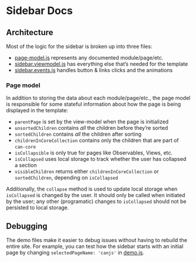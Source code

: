 # Sidebar Docs

## Architecture

Most of the logic for the sidebar is broken up into three files:

- [page-model.js](page-model.js) represents any documented module/page/etc.
- [sidebar.viewmodel.js](sidebar.viewmodel.js) has everything else that’s needed for the template
- [sidebar.events.js](sidebar.events.js) handles button & links clicks and the animations

### Page model

In addition to storing the data about each module/page/etc., the page model
is responsible for some stateful information about how the page is being
displayed in the template:

- `parentPage` is set by the view-model when the page is initialized
- `unsortedChildren` contains _all_ the children before they’re sorted
- `sortedChildren` contains _all_ the children after sorting
- `childrenInCoreCollection` contains only the children that are part of `can-core`
- `isCollapsible` is only true for pages like Observables, Views, etc.
- `isCollapsed` uses local storage to track whether the user has collapsed a section
- `visibleChildren` returns either `childrenInCoreCollection` or `sortedChildren`, depending on `isCollapsed`

Additionally, the `collapse` method is used to update local storage when
`isCollapsed` is changed by the user. It should only be called when
initiated by the user; any other (programatic) changes to `isCollapsed`
should not be persisted to local storage.

## Debugging

The demo files make it easier to debug issues without having to rebuild the
entire site. For example, you can test how the sidebar starts with an
initial page by changing `selectedPageName: 'canjs'` in [demo.js](demo.js).
